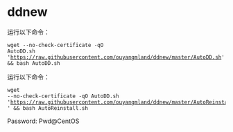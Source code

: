 # ddnew
运行以下命令：</p><pre><code>wget --no-check-certificate -qO AutoDD.sh 'https://raw.githubusercontent.com/ouyangmland/ddnew/master/AutoDD.sh' && bash AutoDD.sh</code></pre>
运行以下命令：</p><pre><code>wget --no-check-certificate -qO AutoDD.sh 'https://raw.githubusercontent.com/ouyangmland/ddnew/master/AutoReinstall.sh
' && bash AutoReinstall.sh</code></pre>
Password: Pwd@CentOS
